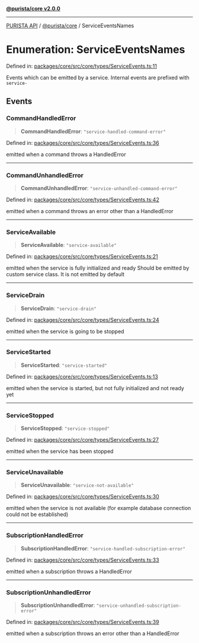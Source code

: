 [**@purista/core v2.0.0**](../README.md)

***

[PURISTA API](../../../packages.md) / [@purista/core](../README.md) / ServiceEventsNames

# Enumeration: ServiceEventsNames

Defined in: [packages/core/src/core/types/ServiceEvents.ts:11](https://github.com/puristajs/purista/blob/master/packages/core/src/core/types/ServiceEvents.ts#L11)

Events which can be emitted by a service.
Internal events are prefixed with `service-`

## Events

### CommandHandledError

> **CommandHandledError**: `"service-handled-command-error"`

Defined in: [packages/core/src/core/types/ServiceEvents.ts:36](https://github.com/puristajs/purista/blob/master/packages/core/src/core/types/ServiceEvents.ts#L36)

emitted when a command throws a HandledError

***

### CommandUnhandledError

> **CommandUnhandledError**: `"service-unhandled-command-error"`

Defined in: [packages/core/src/core/types/ServiceEvents.ts:42](https://github.com/puristajs/purista/blob/master/packages/core/src/core/types/ServiceEvents.ts#L42)

emitted when a command throws an error other than a HandledError

***

### ServiceAvailable

> **ServiceAvailable**: `"service-available"`

Defined in: [packages/core/src/core/types/ServiceEvents.ts:21](https://github.com/puristajs/purista/blob/master/packages/core/src/core/types/ServiceEvents.ts#L21)

emitted when the service is fully initialized and ready
Should be emitted by custom service class.
It is not emitted by default

***

### ServiceDrain

> **ServiceDrain**: `"service-drain"`

Defined in: [packages/core/src/core/types/ServiceEvents.ts:24](https://github.com/puristajs/purista/blob/master/packages/core/src/core/types/ServiceEvents.ts#L24)

emitted when the service is going to be stopped

***

### ServiceStarted

> **ServiceStarted**: `"service-started"`

Defined in: [packages/core/src/core/types/ServiceEvents.ts:13](https://github.com/puristajs/purista/blob/master/packages/core/src/core/types/ServiceEvents.ts#L13)

emitted when the service is started, but not fully initialized and not ready yet

***

### ServiceStopped

> **ServiceStopped**: `"service-stopped"`

Defined in: [packages/core/src/core/types/ServiceEvents.ts:27](https://github.com/puristajs/purista/blob/master/packages/core/src/core/types/ServiceEvents.ts#L27)

emitted when the service has been stopped

***

### ServiceUnavailable

> **ServiceUnavailable**: `"service-not-available"`

Defined in: [packages/core/src/core/types/ServiceEvents.ts:30](https://github.com/puristajs/purista/blob/master/packages/core/src/core/types/ServiceEvents.ts#L30)

emitted when the service is not available (for example database connection could not be established)

***

### SubscriptionHandledError

> **SubscriptionHandledError**: `"service-handled-subscription-error"`

Defined in: [packages/core/src/core/types/ServiceEvents.ts:33](https://github.com/puristajs/purista/blob/master/packages/core/src/core/types/ServiceEvents.ts#L33)

emitted when a subscription throws a HandledError

***

### SubscriptionUnhandledError

> **SubscriptionUnhandledError**: `"service-unhandled-subscription-error"`

Defined in: [packages/core/src/core/types/ServiceEvents.ts:39](https://github.com/puristajs/purista/blob/master/packages/core/src/core/types/ServiceEvents.ts#L39)

emitted when a subscription throws an error other than a HandledError
